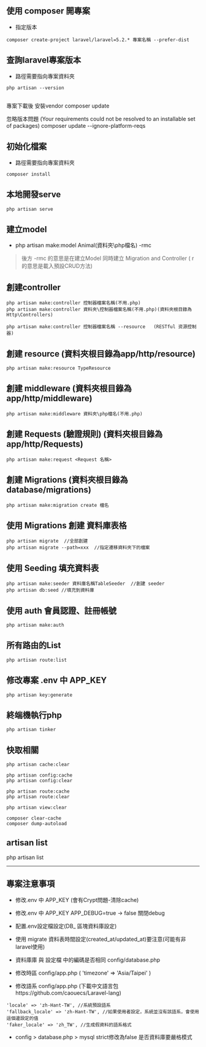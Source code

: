 ## 使用 composer 開專案
* 指定版本
```
composer create-project laravel/laravel=5.2.* 專案名稱 --prefer-dist
```

## 查詢laravel專案版本
* 路徑需要指向專案資料夾
```
php artisan --version
```
##
專案下載後 安裝vendor
composer update

忽略版本問題 (Your requirements could not be resolved to an installable set of packages)
composer update --ignore-platform-reqs  

## 初始化檔案
* 路徑需要指向專案資料夾
```
composer install
```

## 本地開發serve
```
php artisan serve
```

## 建立model
* php artisan make:model Animal(資料夾\php檔名) -rmc
> 後方 -rmc 的意思是在建立Model 同時建立 Migration and Controller ( r 的意思是載入預設CRUD方法)

## 創建controller
```
php artisan make:controller 控制器檔案名稱(不用.php)
php artisan make:controller 資料夾\控制器檔案名稱(不用.php)(資料夾根目錄為Http\Controllers)

php artisan make:controller 控制器檔案名稱 --resource   (RESTful 资源控制器)
```
## 創建 resource (資料夾根目錄為app/http/resource)
```
php artisan make:resource TypeResource
```

## 創建 middleware (資料夾根目錄為app/http/middleware)
```
php artisan make:middleware 資料夾\php檔名(不用.php)
```

## 創建 Requests (驗證規則) (資料夾根目錄為app/http/Requests)
```
php artisan make:request <Request 名稱>
```

## 創建 Migrations (資料夾根目錄為database/migrations)
```
php artisan make:migration create 檔名
```

## 使用 Migrations 創建 資料庫表格 
```
php artisan migrate  //全部創建
php artisan migrate --path=xxx  //指定遷移資料夾下的檔案
```

## 使用 Seeding 填充資料表
```
php artisan make:seeder 資料庫名稱TableSeeder  //創建 seeder
php artisan db:seed //填充到資料庫
```

## 使用 auth 會員認證、註冊帳號
```
php artisan make:auth
```

## 所有路由的List
```
php artisan route:list
```

## 修改專案 .env 中 APP_KEY 
```
php artisan key:generate
```

## 終端機執行php
```
php artisan tinker
```

## 快取相關
```
php artisan cache:clear

php artisan config:cache
php artisan config:clear

php artisan route:cache
php artisan route:clear

php artisan view:clear   

composer clear-cache  
composer dump-autoload
```

## artisan list
php artisan list


----------------------------------------------------------------

## 專案注意事項
* 修改.env 中 APP_KEY (會有Crypt問題-清除cache)

* 修改.env 中 APP_KEY APP_DEBUG=true -> false 關閉debug

* 配置.env設定檔設定(DB_ 區塊資料庫設定)

* 使用 migrate 資料表時間設定(created_at/updated_at)要注意(可能有非laravel使用)

* 資料庫庫 與 設定檔 中的編碼是否相同 config/database.php

* 修改時區 config/app.php ( 'timezone' => 'Asia/Taipei' )

* 修改語系 config/app.php (下載中文語言包https://github.com/caouecs/Laravel-lang)
```
'locale' => 'zh-Hant-TW', //系統預設語系
'fallback_locale' => 'zh-Hant-TW', //如果使用者設定，系統並沒有該語系，會使用這個邊設定的值
'faker_locale' => 'zh_TW', //生成假資料的語系格式
```

* config > database.php > mysql strict修改為false  是否資料庫要嚴格模式

